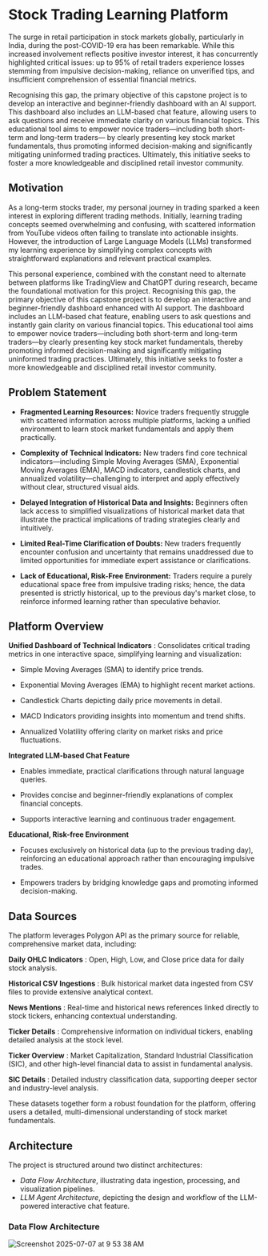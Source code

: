 # Stock Trading Learning Platform

The surge in retail participation in stock markets globally, particularly in India, during the post-COVID-19 era has been remarkable. While this increased involvement reflects positive investor interest, it has concurrently highlighted critical issues: up to 95% of retail traders experience losses stemming from impulsive decision-making, reliance on unverified tips, and insufficient comprehension of essential financial metrics.

Recognising this gap, the primary objective of this capstone project is to develop an interactive and beginner-friendly dashboard with an AI support. This dashboard also includes an LLM-based chat feature, allowing users to ask questions and receive immediate clarity on various financial topics. This educational tool aims to empower novice traders—including both short-term and long-term traders— by clearly presenting key stock market fundamentals, thus promoting informed decision-making and significantly mitigating uninformed trading practices. Ultimately, this initiative seeks to foster a more knowledgeable and disciplined retail investor community.

## Motivation
As a long-term stocks trader, my personal journey in trading sparked a keen interest in exploring different trading methods. Initially, learning trading concepts seemed overwhelming and confusing, with scattered information from YouTube videos often failing to translate into actionable insights. However, the introduction of Large Language Models (LLMs) transformed my learning experience by simplifying complex concepts with straightforward explanations and relevant practical examples.

This personal experience, combined with the constant need to alternate between platforms like TradingView and ChatGPT during research, became the foundational motivation for this project. Recognising this gap, the primary objective of this capstone project is to develop an interactive and beginner-friendly dashboard enhanced with AI support. The dashboard includes an LLM-based chat feature, enabling users to ask questions and instantly gain clarity on various financial topics. This educational tool aims to empower novice traders—including both short-term and long-term traders—by clearly presenting key stock market fundamentals, thereby promoting informed decision-making and significantly mitigating uninformed trading practices. Ultimately, this initiative seeks to foster a more knowledgeable and disciplined retail investor community.

## Problem Statement
- **Fragmented Learning Resources:** Novice traders frequently struggle with scattered information across multiple platforms, lacking a unified environment to learn stock market fundamentals and apply them practically.

- **Complexity of Technical Indicators:** New traders find core technical indicators—including Simple Moving Averages (SMA), Exponential Moving Averages (EMA), MACD indicators, candlestick charts, and annualized volatility—challenging to interpret and apply effectively without clear, structured visual aids.

- **Delayed Integration of Historical Data and Insights:** Beginners often lack access to simplified visualizations of historical market data that illustrate the practical implications of trading strategies clearly and intuitively.

- **Limited Real-Time Clarification of Doubts:** New traders frequently encounter confusion and uncertainty that remains unaddressed due to limited opportunities for immediate expert assistance or clarifications.

- **Lack of Educational, Risk-Free Environment:** Traders require a purely educational space free from impulsive trading risks; hence, the data presented is strictly historical, up to the previous day's market close, to reinforce informed learning rather than speculative behavior.

## Platform Overview
**Unified Dashboard of Technical Indicators** : Consolidates critical trading metrics in one interactive space, simplifying learning and visualization:

- Simple Moving Averages (SMA) to identify price trends.

- Exponential Moving Averages (EMA) to highlight recent market actions.

- Candlestick Charts depicting daily price movements in detail.

- MACD Indicators providing insights into momentum and trend shifts.

- Annualized Volatility offering clarity on market risks and price fluctuations.

**Integrated LLM-based Chat Feature**

- Enables immediate, practical clarifications through natural language queries.

- Provides concise and beginner-friendly explanations of complex financial concepts.

- Supports interactive learning and continuous trader engagement.

**Educational, Risk-free Environment**

- Focuses exclusively on historical data (up to the previous trading day), reinforcing an educational approach rather than encouraging impulsive trades.

- Empowers traders by bridging knowledge gaps and promoting informed decision-making.

## Data Sources
The platform leverages Polygon API as the primary source for reliable, comprehensive market data, including:

**Daily OHLC Indicators** : Open, High, Low, and Close price data for daily stock analysis.

**Historical CSV Ingestions** : Bulk historical market data ingested from CSV files to provide extensive analytical context.

**News Mentions** : Real-time and historical news references linked directly to stock tickers, enhancing contextual understanding.

**Ticker Details** : Comprehensive information on individual tickers, enabling detailed analysis at the stock level.

**Ticker Overview** : Market Capitalization, Standard Industrial Classification (SIC), and other high-level financial data to assist in fundamental analysis.

**SIC Details** : Detailed industry classification data, supporting deeper sector and industry-level analysis.

These datasets together form a robust foundation for the platform, offering users a detailed, multi-dimensional understanding of stock market fundamentals.

## Architecture
The project is structured around two distinct architectures:

- *Data Flow Architecture*, illustrating data ingestion, processing, and visualization pipelines.
- *LLM Agent Architecture*, depicting the design and workflow of the LLM-powered interactive chat feature.

### Data Flow Architecture

![Screenshot 2025-07-07 at 9 53 38 AM](https://github.com/user-attachments/assets/62be331b-72ba-43a8-a1ad-da072c7d2ecc)


